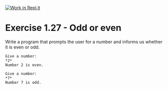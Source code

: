 [![Work in Repl.it](https://classroom.github.com/assets/work-in-replit-14baed9a392b3a25080506f3b7b6d57f295ec2978f6f33ec97e36a161684cbe9.svg)](https://classroom.github.com/online_ide?assignment_repo_id=2831369&assignment_repo_type=AssignmentRepo)
# Exercise 1.27 - Odd or even

Write a program that prompts the user for a number and informs us whether it is even or odd.

```plaintext
Give a number:
*2*
Number 2 is even.
```

```plaintext
Give a number:
*7*
Number 7 is odd.
```
